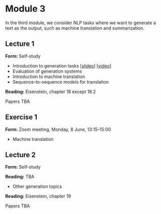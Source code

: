 # Module 3

In the third module, we consider NLP tasks where we want to generate a text as the output, such as machine translation and summarization.


## Lecture 1

**Form:** Self-study

* Introduction to generation tasks [[slides](slides/slides-311.pdf)] [[video](https://youtu.be/rQgA09R8kSM)]
* Evaluation of generation systems
* Introduction to machine translation
* Sequence-to-sequence models for translation

**Reading:** Eisenstein, chapter 18 except 18.2

Papers TBA

## Exercise 1

**Form:** Zoom meeting, Monday, 8 June, 13:15–15:00

* Machine translation

## Lecture 2

**Form:** Self-study

**Reading:** TBA

* Other generation topics

**Reading:** Eisenstein, chapter 19

Papers TBA

